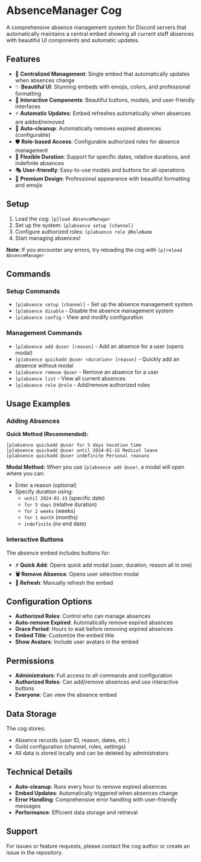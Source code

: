 # AbsenceManager Cog

A comprehensive absence management system for Discord servers that automatically maintains a central embed showing all current staff absences with beautiful UI components and automatic updates.

## Features

- 🎯 **Centralized Management**: Single embed that automatically updates when absences change
- ✨ **Beautiful UI**: Stunning embeds with emojis, colors, and professional formatting
- 🎨 **Interactive Components**: Beautiful buttons, modals, and user-friendly interfaces
- ⚡ **Automatic Updates**: Embed refreshes automatically when absences are added/removed
- 🔄 **Auto-cleanup**: Automatically removes expired absences (configurable)
- 🛡️ **Role-based Access**: Configurable authorized roles for absence management
- 📅 **Flexible Duration**: Support for specific dates, relative durations, and indefinite absences
- 🎭 **User-friendly**: Easy-to-use modals and buttons for all operations
- 💎 **Premium Design**: Professional appearance with beautiful formatting and emojis

## Setup

1. Load the cog: `[p]load AbsenceManager`
2. Set up the system: `[p]absence setup [channel]`
3. Configure authorized roles: `[p]absence role @RoleName`
4. Start managing absences!

**Note**: If you encounter any errors, try reloading the cog with `[p]reload AbsenceManager`

## Commands

### Setup Commands
- `[p]absence setup [channel]` - Set up the absence management system
- `[p]absence disable` - Disable the absence management system
- `[p]absence config` - View and modify configuration

### Management Commands
- `[p]absence add @user [reason]` - Add an absence for a user (opens modal)
- `[p]absence quickadd @user <duration> [reason]` - Quickly add an absence without modal
- `[p]absence remove @user` - Remove an absence for a user
- `[p]absence list` - View all current absences
- `[p]absence role @role` - Add/remove authorized roles

## Usage Examples

### Adding Absences

**Quick Method (Recommended):**
```
[p]absence quickadd @user for 5 days Vacation time
[p]absence quickadd @user until 2024-01-15 Medical leave
[p]absence quickadd @user indefinite Personal reasons
```

**Modal Method:**
When you use `[p]absence add @user`, a modal will open where you can:
- Enter a reason (optional)
- Specify duration using:
  - `until 2024-01-15` (specific date)
  - `for 5 days` (relative duration)
  - `for 2 weeks` (weeks)
  - `for 1 month` (months)
  - `indefinite` (no end date)

### Interactive Buttons
The absence embed includes buttons for:
- **⚡ Quick Add**: Opens quick add modal (user, duration, reason all in one)
- **🗑️ Remove Absence**: Opens user selection modal  
- **🔄 Refresh**: Manually refresh the embed

## Configuration Options

- **Authorized Roles**: Control who can manage absences
- **Auto-remove Expired**: Automatically remove expired absences
- **Grace Period**: Hours to wait before removing expired absences
- **Embed Title**: Customize the embed title
- **Show Avatars**: Include user avatars in the embed

## Permissions

- **Administrators**: Full access to all commands and configuration
- **Authorized Roles**: Can add/remove absences and use interactive buttons
- **Everyone**: Can view the absence embed

## Data Storage

The cog stores:
- Absence records (user ID, reason, dates, etc.)
- Guild configuration (channel, roles, settings)
- All data is stored locally and can be deleted by administrators

## Technical Details

- **Auto-cleanup**: Runs every hour to remove expired absences
- **Embed Updates**: Automatically triggered when absences change
- **Error Handling**: Comprehensive error handling with user-friendly messages
- **Performance**: Efficient data storage and retrieval

## Support

For issues or feature requests, please contact the cog author or create an issue in the repository.
